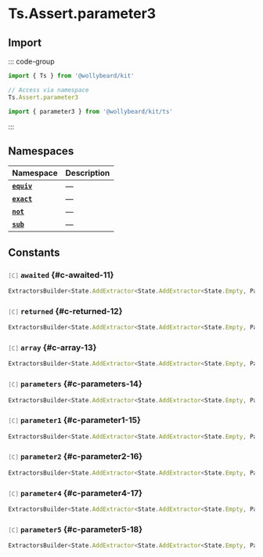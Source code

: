 # Ts.Assert.parameter3

## Import

::: code-group

```typescript [Namespace]
import { Ts } from '@wollybeard/kit'

// Access via namespace
Ts.Assert.parameter3
```

```typescript [Barrel]
import { parameter3 } from '@wollybeard/kit/ts'
```

:::

## Namespaces

| Namespace                                      | Description |
| ---------------------------------------------- | ----------- |
| [**`equiv`**](/api/ts/assert/parameter3/equiv) | —           |
| [**`exact`**](/api/ts/assert/parameter3/exact) | —           |
| [**`not`**](/api/ts/assert/parameter3/not)     | —           |
| [**`sub`**](/api/ts/assert/parameter3/sub)     | —           |

## Constants

### <span style="opacity: 0.6; font-weight: normal; font-size: 0.85em;">`[C]`</span> `awaited`<SourceLink inline href="https://github.com/jasonkuhrt/kit/blob/main/./src/utils/ts/assert/builder-generated/parameter3/$$.ts#L11" /> {#c-awaited-11}

```typescript
ExtractorsBuilder<State.AddExtractor<State.AddExtractor<State.Empty, Parameter3>, Awaited$>>
```

### <span style="opacity: 0.6; font-weight: normal; font-size: 0.85em;">`[C]`</span> `returned`<SourceLink inline href="https://github.com/jasonkuhrt/kit/blob/main/./src/utils/ts/assert/builder-generated/parameter3/$$.ts#L12" /> {#c-returned-12}

```typescript
ExtractorsBuilder<State.AddExtractor<State.AddExtractor<State.Empty, Parameter3>, Returned>>
```

### <span style="opacity: 0.6; font-weight: normal; font-size: 0.85em;">`[C]`</span> `array`<SourceLink inline href="https://github.com/jasonkuhrt/kit/blob/main/./src/utils/ts/assert/builder-generated/parameter3/$$.ts#L13" /> {#c-array-13}

```typescript
ExtractorsBuilder<State.AddExtractor<State.AddExtractor<State.Empty, Parameter3>, ArrayElement>>
```

### <span style="opacity: 0.6; font-weight: normal; font-size: 0.85em;">`[C]`</span> `parameters`<SourceLink inline href="https://github.com/jasonkuhrt/kit/blob/main/./src/utils/ts/assert/builder-generated/parameter3/$$.ts#L14" /> {#c-parameters-14}

```typescript
ExtractorsBuilder<State.AddExtractor<State.AddExtractor<State.Empty, Parameter3>, Parameters$>>
```

### <span style="opacity: 0.6; font-weight: normal; font-size: 0.85em;">`[C]`</span> `parameter1`<SourceLink inline href="https://github.com/jasonkuhrt/kit/blob/main/./src/utils/ts/assert/builder-generated/parameter3/$$.ts#L15" /> {#c-parameter1-15}

```typescript
ExtractorsBuilder<State.AddExtractor<State.AddExtractor<State.Empty, Parameter3>, Parameter1>>
```

### <span style="opacity: 0.6; font-weight: normal; font-size: 0.85em;">`[C]`</span> `parameter2`<SourceLink inline href="https://github.com/jasonkuhrt/kit/blob/main/./src/utils/ts/assert/builder-generated/parameter3/$$.ts#L16" /> {#c-parameter2-16}

```typescript
ExtractorsBuilder<State.AddExtractor<State.AddExtractor<State.Empty, Parameter3>, Parameter2>>
```

### <span style="opacity: 0.6; font-weight: normal; font-size: 0.85em;">`[C]`</span> `parameter4`<SourceLink inline href="https://github.com/jasonkuhrt/kit/blob/main/./src/utils/ts/assert/builder-generated/parameter3/$$.ts#L17" /> {#c-parameter4-17}

```typescript
ExtractorsBuilder<State.AddExtractor<State.AddExtractor<State.Empty, Parameter3>, Parameter4>>
```

### <span style="opacity: 0.6; font-weight: normal; font-size: 0.85em;">`[C]`</span> `parameter5`<SourceLink inline href="https://github.com/jasonkuhrt/kit/blob/main/./src/utils/ts/assert/builder-generated/parameter3/$$.ts#L18" /> {#c-parameter5-18}

```typescript
ExtractorsBuilder<State.AddExtractor<State.AddExtractor<State.Empty, Parameter3>, Parameter5>>
```

